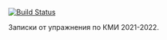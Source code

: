 [![Build Status](https://travis-ci.com/rstudio/bookdown-demo.svg?branch=master)](https://travis-ci.com/feb-uni-sofia/linprog)

Записки от упражнения по КМИ 2021-2022.
